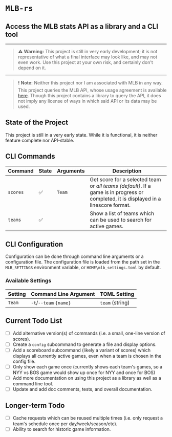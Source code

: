# `MLB-rs`

## Access the MLB stats API as a library and a CLI tool

----

> :warning: **Warning:** This project is still in very early development; it is not representative of what a final interface may look like, and may not even work. Use this project at your own risk, and certainly don't depend on it.

----

> :exclamation: **Note:** Neither this project nor I am associated with MLB in any way. This project queries the MLB API, whose usage agreement is available [here](http://gdx.mlb.com/components/copyright.txt). Though this project contains a library to query the API, it does not imply any license of ways in which said API or its data may be used.

## State of the Project

This project is still in a very early state. While it is functional, it is neither feature complete nor API-stable.

## CLI Commands

| Command  | State              | Arguments | Description                                                                                                                           |
| -------- | ------------------ | --------- | ------------------------------------------------------------------------------------------------------------------------------------- |
| `scores` | :white_check_mark: | `Team`    | Get score for a selected team or *all teams (default)*. If a game is in progress or completed, it is displayed in a linescore format. |
| `teams`  | :white_check_mark: |           | Show a list of teams which can be used to search for active games.                                                                    |

## CLI Configuration

Configuration can be done through command line arguments or a configuration file. The configuration file is loaded from the path set in the `MLB_SETTINGS` environment variable, or `HOME\mlb_settings.toml` by default.

### Available Settings

| Setting | Command Line Argument  | TOML Setting    |
| ------- | ---------------------- | --------------- |
| `Team`  | `-t`/`--team` `{name}` | `team` (string) |

## Current Todo List

- [ ] Add alternative version(s) of commands (i.e. a small, one-line version of scores).
- [ ] Create a `config` subcommand to generate a file and display options.
- [ ] Add a scoreboard subcommand (likely a variant of scores) which displays all currently active games, even when a team is chosen in the config file.
- [ ] Only show each game once (currently shows each team's games, so a NYY vs BOS game would show up once for NYY and once for BOS)
- [ ] Add more documentation on using this project as a library as well as a command line tool.
- [ ] Update and add doc comments, tests, and overall documentation.

## Longer-term Todo

- [ ] Cache requests which can be reused multiple times (i.e. only request a team's schedule once per day/week/season/etc).
- [ ] Ability to search for historic game information.
